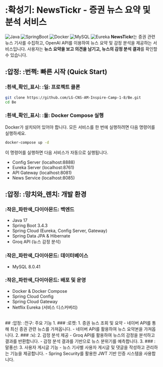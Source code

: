 # :확성기: NewsTickr - 증권 뉴스 요약 및 분석 서비스
![Java](https://img.shields.io/badge/Java-17-blue?style=flat-square)
![SpringBoot](https://img.shields.io/badge/Spring%20Boot-3.4.3-green?style=flat-square)
![Docker](https://img.shields.io/badge/Docker-20.10.23-blue?style=flat-square)
![MySQL](https://img.shields.io/badge/MySQL-8.0.41-blue?style=flat-square)
![Eureka](https://img.shields.io/badge/Eureka-Netflix-orange?style=flat-square)
**NewsTickr**는 증권 관련 뉴스 기사를 수집하고, OpenAI API를 이용하여 뉴스 요약 및 감정 분석을 제공하는 서비스입니다.
사용자는 **뉴스 요약을 보고 의견을 남기고, 뉴스의 감정 분석 결과**를 확인할 수 있습니다.
<br>
## :압정: :번쩍: 빠른 시작 (Quick Start)
### :흰색_확인_표시: :일: 프로젝트 클론
```bash
git clone https://github.com/LG-CNS-AM-Inspire-Camp-1-8/Be.git
cd Be
```
### :흰색_확인_표시: :둘: Docker Compose 실행
Docker가 설치되어 있어야 합니다.
모든 서비스를 한 번에 실행하려면 다음 명령어를 실행하세요.
```bash
docker-compose up -d
```
이 명령어를 실행하면 다음 서비스가 자동으로 실행됩니다.
- Config Server (localhost:8888)
- Eureka Server (localhost:8761)
- API Gateway (localhost:8081)
- News Service (localhost:8085)
## :압정: :망치와_렌치: 개발 환경
### :작은_파란색_다이아몬드: 백엔드
- Java 17
- Spring Boot 3.4.3
- Spring Cloud (Eureka, Config Server, Gateway)
- Spring Data JPA & Hibernate
- Groq API (뉴스 감정 분석)
### :작은_파란색_다이아몬드: 데이터베이스
- MySQL 8.0.41
### :작은_파란색_다이아몬드: 배포 및 운영
- Docker & Docker Compose
- Spring Cloud Config
- Spring Cloud Gateway
- Netflix Eureka (서비스 디스커버리)
<br>
## :압정: :전구: 주요 기능
1. ### :로켓: 1. 증권 뉴스 조회 및 요약
   - 네이버 API를 통해 최신 증권 관련 뉴스를 가져옵니다.
   - 네이버 API를 활용하여 뉴스 요약본을 가져옵니다.
2. ### :뇌: 2. 감정 분석 제공
   - Groq API를 활용하여 뉴스의 감정을 분석하고 결과를 반환합니다.
   - 감정 분석 결과를 기반으로 뉴스 분위기를 예측합니다.
3. ### :말풍선: 3. 사용자 게시글 기능
   - 뉴스 기사별 사용자 게시글 및 댓글을 작성하고 관리하는 기능을 제공합니다.
   - Spring Security를 활용한 JWT 기반 인증 시스템을 사용합니다.
